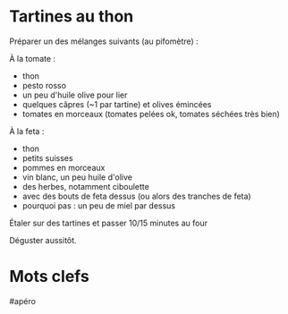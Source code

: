 Tartines au thon
================

Préparer un des mélanges suivants (au pifomètre) :

À la tomate :
- thon
- pesto rosso
- un peu d'huile olive pour lier
- quelques câpres (~1 par tartine) et olives émincées
- tomates en morceaux (tomates pelées ok, tomates séchées très bien)

À la feta :
- thon
- petits suisses
- pommes en morceaux
- vin blanc, un peu huile d'olive
- des herbes, notamment ciboulette
- avec des bouts de feta dessus (ou alors des tranches de feta)
- pourquoi pas : un peu de miel par dessus

Étaler sur des tartines et passer 10/15 minutes au four

Déguster aussitôt.

Mots clefs
==========

#apéro
